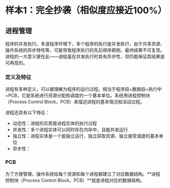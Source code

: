 # 样本1：完全抄袭（相似度应接近100%）

## 进程管理

程序的并发执行。多道程序环境下，多个程序的执行是并发执行，由于共享资源、操作系统的异步特性等，可能导致程序执行的先后顺序颠倒，最终结果不可复现。进程的一大意义便在此——进程虽在并发执行时具有异步性，但仍能保证其结果是可再现的。

### 定义及特征

进程有多种定义，可以被理解为程序的运行过程，相当于程序段+数据段+执行中+PCB，它是系统进行资源分配和调度的一个基本单位。系统用进程控制块（Process Control Block，PCB）来描述进程的基本情况和活动过程。

进程还具有以下特征：

- 动态性：进程的实质是进程实体的执行过程
- 并发性：多个进程实体可以同时存在内存中，且能并发运行
- 独立性：进程实体是一个能独立运行、独立获取资源、独立接受调度的基本单位
- 异步性：

### PCB

为了方便管理，操作系统给每个资源和每个进程都建立了对应数据结构。**进程控制块（Process Control Block，PCB）**就是进程对应的数据结构。